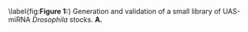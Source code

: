 \label{fig:**Figure 1:**} Generation and validation of a small library of UAS-miRNA *Drosophila* stocks. **A.**